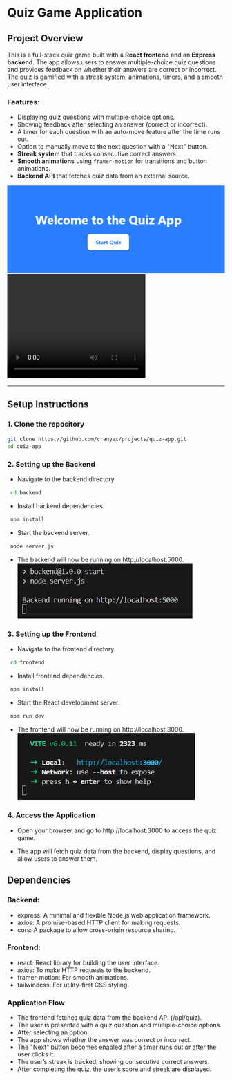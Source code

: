 # Quiz Game Application

## Project Overview

This is a full-stack quiz game built with a **React frontend** and an **Express backend**. The app allows users to answer multiple-choice quiz questions and provides feedback on whether their answers are correct or incorrect. The quiz is gamified with a streak system, animations, timers, and a smooth user interface.

### Features:
- Displaying quiz questions with multiple-choice options.
- Showing feedback after selecting an answer (correct or incorrect).
- A timer for each question with an auto-move feature after the time runs out.
- Option to manually move to the next question with a "Next" button.
- **Streak system** that tracks consecutive correct answers.
- **Smooth animations** using `framer-motion` for transitions and button animations.
- **Backend API** that fetches quiz data from an external source.

![Home](frontend/public/img1.png)
<video src="frontend/public/workingVid.mp4" width="320" height="240" controls></video>


---

## Setup Instructions

### 1. Clone the repository

```bash
git clone https://github.com/cranyax/projects/quiz-app.git
cd quiz-app
```

### 2. Setting up the Backend

- Navigate to the backend directory.
```bash
 cd backend
```

- Install backend dependencies.
```bash
 npm install
```

- Start the backend server.
```bash
 node server.js
```

- The backend will now be running on http://localhost:5000.
![Backend running on port 5000](frontend/public/img2.png)

### 3. Setting up the Frontend

- Navigate to the frontend directory.
```bash
 cd frontend
```

- Install frontend dependencies.
```bash
 npm install
```

- Start the React development server.
```bash
 npm run dev
```

- The frontend will now be running on http://localhost:3000.
![Frontend running on port 3000](frontend/public/img3.png)


### 4. Access the Application

- Open your browser and go to http://localhost:3000 to access the quiz game.

- The app will fetch quiz data from the backend, display questions, and allow users to answer them.


## Dependencies

### Backend:

- express: A minimal and flexible Node.js web application framework.
- axios: A promise-based HTTP client for making requests.
- cors: A package to allow cross-origin resource sharing.

### Frontend:
- react: React library for building the user interface.
- axios: To make HTTP requests to the backend.
- framer-motion: For smooth animations.
- tailwindcss: For utility-first CSS styling.

### Application Flow

- The frontend fetches quiz data from the backend API (/api/quiz).
- The user is presented with a quiz question and multiple-choice options.
- After selecting an option:
-  The app shows whether the answer was correct or incorrect.
- The "Next" button becomes enabled after a timer runs out or after the user clicks it.
- The user’s streak is tracked, showing consecutive correct answers.
- After completing the quiz, the user’s score and streak are displayed.